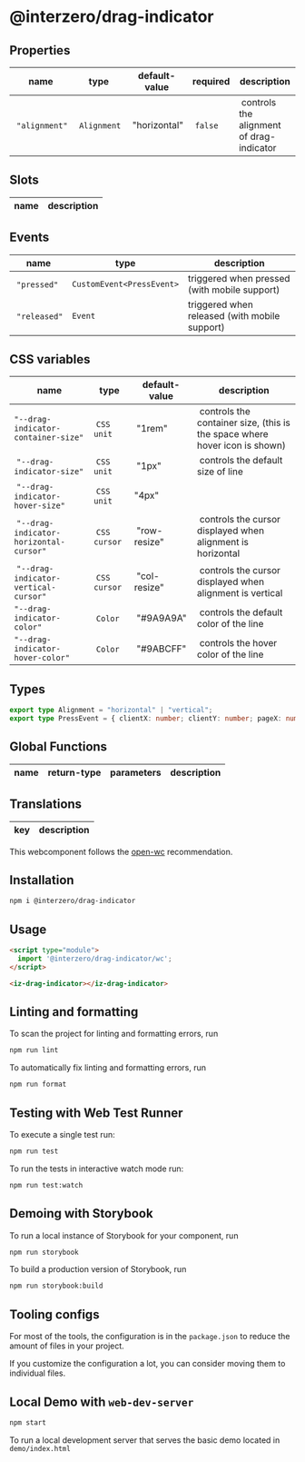# @interzero/drag-indicator

## Properties
| name | type | default-value | required | description |
|------|------|---------------|----------|-------------|
| `"alignment"` | `Alignment` | "horizontal" | `false` | controls the alignment of drag-indicator |

## Slots
| name | description |
|------|-------------|

## Events
| name | type | description |
|------|------|-------------|
| `"pressed"` | `CustomEvent<PressEvent>` | triggered when pressed (with mobile support) |
| `"released"` | `Event` | triggered when released (with mobile support) |

## CSS variables
| name | type | default-value | description |
|------|------|---------------|-------------|
| `"--drag-indicator-container-size"` | `CSS unit` | "1rem" | controls the container size, (this is the space where hover icon is shown) |
| `"--drag-indicator-size"` | `CSS unit` | "1px" | controls the default size of line |
| `"--drag-indicator-hover-size"` | `CSS unit` | "4px"  
| `"--drag-indicator-horizontal-cursor"` | `CSS cursor` | "row-resize" | controls the cursor displayed when alignment is horizontal |
| `"--drag-indicator-vertical-cursor"` | `CSS cursor` | "col-resize" | controls the cursor displayed when alignment is vertical |
| `"--drag-indicator-color"` | `Color` | "#9A9A9A" | controls the default color of the line | 
| `"--drag-indicator-hover-color"` | `Color` | "#9ABCFF" | controls the hover color of the line | 

## Types
```typescript
export type Alignment = "horizontal" | "vertical";
export type PressEvent = { clientX: number; clientY: number; pageX: number; pageY: number; screenX: number; screenY: number; };
```
## Global Functions
| name | return-type | parameters | description |
|------|-------------|------------|-------------|


## Translations
| key | description |
|-----|-------------|


This webcomponent follows the [open-wc](https://github.com/open-wc/open-wc) recommendation.

## Installation

```bash
npm i @interzero/drag-indicator
```

## Usage

```html
<script type="module">
  import '@interzero/drag-indicator/wc';
</script>

<iz-drag-indicator></iz-drag-indicator>
```

## Linting and formatting

To scan the project for linting and formatting errors, run

```bash
npm run lint
```

To automatically fix linting and formatting errors, run

```bash
npm run format
```

## Testing with Web Test Runner

To execute a single test run:

```bash
npm run test
```

To run the tests in interactive watch mode run:

```bash
npm run test:watch
```

## Demoing with Storybook

To run a local instance of Storybook for your component, run

```bash
npm run storybook
```

To build a production version of Storybook, run

```bash
npm run storybook:build
```


## Tooling configs

For most of the tools, the configuration is in the `package.json` to reduce the amount of files in your project.

If you customize the configuration a lot, you can consider moving them to individual files.

## Local Demo with `web-dev-server`

```bash
npm start
```

To run a local development server that serves the basic demo located in `demo/index.html`
